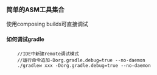 ### 简单的ASM工具集合

使用composing builds可直接调试

#### 如何调试gradle 
```code
    //IDE中新建remote调试模式
    //运行命令追加-Dorg.gradle.debug=true --no-daemon
    ./gradlew xxx -Dorg.gradle.debug=true --no-daemon
```

